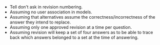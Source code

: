 * Tell don't ask in revision numbering.
* Assuming no user association in models.
* Assuming that alternatives assume the correctness/incorrectness of the answer they intend to replace.
* Assuming only one approved revision at a time per question.
* Assuming revision will keep a set of four answers as to be able to trace back which answers belonged to a set at the time of answering.
